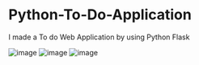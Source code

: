 # Python-To-Do-Application
I made a To do Web Application by using Python Flask

![image](https://user-images.githubusercontent.com/69623465/148629848-d29ec2db-5a47-497c-9665-c94ab4713123.png)
![image](https://user-images.githubusercontent.com/69623465/148629887-60d1ecaa-53bb-406c-9846-7342649756a0.png)
![image](https://user-images.githubusercontent.com/69623465/148629919-4bea6139-6f37-4588-9e16-0dcd527a001f.png)


